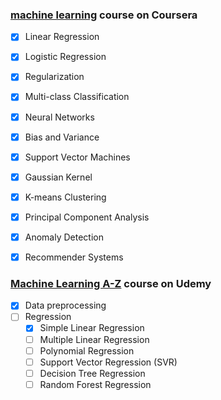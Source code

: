 ### [machine learning](https://www.coursera.org/learn/machine-learning/home/welcome) course on Coursera

* [x] Linear Regression
* [x] Logistic Regression
* [x] Regularization
* [x] Multi-class Classification
* [x] Neural Networks
* [x] Bias and Variance
* [x] Support Vector Machines
* [x] Gaussian Kernel
* [x] K-means Clustering
* [x] Principal Component Analysis
* [x] Anomaly Detection
* [x] Recommender Systems


### [Machine Learning A-Z](https://www.udemy.com/machinelearning/learn/) course on Udemy
- [x] Data preprocessing
- [ ] Regression
  - [x] Simple Linear Regression
  - [ ] Multiple Linear Regression
  - [ ] Polynomial Regression
  - [ ] Support Vector Regression (SVR)
  - [ ] Decision Tree Regression
  - [ ] Random Forest Regression
